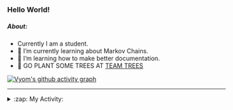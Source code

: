 ### Hello World!

##### About:
- Currently I am a student.
- 🌱 I’m currently learning about Markov Chains.
- 🌱 I’m learning how to make better documentation.
- 🌱 GO PLANT SOME TREES AT [TEAM TREES](https://teamtrees.org/)

[![Vyom's github activity graph](https://activity-graph.herokuapp.com/graph?username=Vyvy-vi)](https://github.com/ashutosh00710/github-readme-activity-graph)

---
<details>
  <summary>:zap: My Activity:</summary>
  
<!--START_SECTION:waka-->
![Code Time](http://img.shields.io/badge/Code%20Time-793%20hrs%2048%20mins-blue)

**I'm a Night 🦉** 

```text
🌞 Morning    69 commits     ██░░░░░░░░░░░░░░░░░░░░░░░   9.22% 
🌆 Daytime    168 commits    █████░░░░░░░░░░░░░░░░░░░░   22.46% 
🌃 Evening    253 commits    ████████░░░░░░░░░░░░░░░░░   33.82% 
🌙 Night      258 commits    ████████░░░░░░░░░░░░░░░░░   34.49%

```
📅 **I'm Most Productive on Sunday** 

```text
Monday       69 commits     ██░░░░░░░░░░░░░░░░░░░░░░░   9.22% 
Tuesday      129 commits    ████░░░░░░░░░░░░░░░░░░░░░   17.25% 
Wednesday    117 commits    ████░░░░░░░░░░░░░░░░░░░░░   15.64% 
Thursday     107 commits    ███░░░░░░░░░░░░░░░░░░░░░░   14.3% 
Friday       99 commits     ███░░░░░░░░░░░░░░░░░░░░░░   13.24% 
Saturday     77 commits     ██░░░░░░░░░░░░░░░░░░░░░░░   10.29% 
Sunday       150 commits    █████░░░░░░░░░░░░░░░░░░░░   20.05%

```


📊 **This Week I Spent My Time On** 

```text
🔥 Editors: 
VS Code                  59 mins             ████████████████████████░   99.38% 
Vim                      0 secs              ░░░░░░░░░░░░░░░░░░░░░░░░░   0.62%

🐱‍💻 Projects: 
CSF                      59 mins             ████████████████████████░   99.38% 
Unknown Project          0 secs              ░░░░░░░░░░░░░░░░░░░░░░░░░   0.62%

```


 Last Updated on 17/05/2022 07:04:19 UTC
<!--END_SECTION:waka-->
</details>
